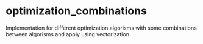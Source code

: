 # optimization_combinations
Implementation for different optimization algorisms with some combinations between algorisms and apply using vectorization
